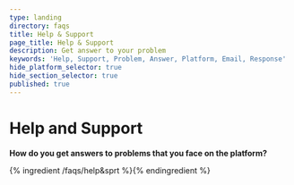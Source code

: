 ```yaml
---
type: landing
directory: faqs
title: Help & Support
page_title: Help & Support
description: Get answer to your problem
keywords: 'Help, Support, Problem, Answer, Platform, Email, Response'
hide_platform_selector: true
hide_section_selector: true
published: true
---
```


# Help and Support

**How do you get answers to problems that you face on the platform?**

{% ingredient /faqs/help&sprt %}{% endingredient %}
